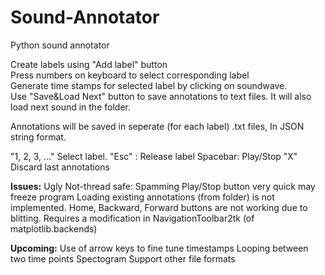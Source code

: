 # Sound-Annotator
Python sound annotator

Create labels using "Add label" button   
Press numbers on keyboard to select corresponding label    
Generate time stamps for selected label by clicking on soundwave.  
Use "Save&Load Next" button to save annotations to text files. It will also load next sound in the folder.  

Annotations will be saved in seperate (for each label) .txt files, In JSON string format.  


"1, 2, 3, ..." Select label.
"Esc" : Release label
Spacebar: Play/Stop
"X" Discard last annotations

__Issues:__ 
Ugly
Not-thread safe: Spamming Play/Stop button very quick may freeze program
Loading existing annotations (from folder) is not implemented.
Home, Backward, Forward buttons are not working due to blitting. Requires a modification in NavigationToolbar2tk (of matplotlib.backends) 

__Upcoming:__
Use of arrow keys to fine tune timestamps
Looping between two time points
Spectogram
Support other file formats
